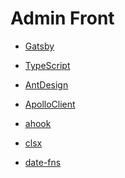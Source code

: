 # Admin Front

- [Gatsby]()
- [TypeScript]()
- [AntDesign]()
- [ApolloClient]()

- [ahook]()
- [clsx]()
- [date-fns]()

